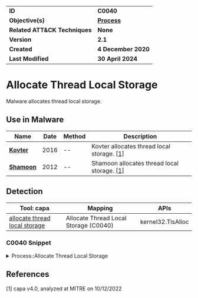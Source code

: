 <table>
<tr>
<td><b>ID</b></td>
<td><b>C0040</b></td>
</tr>
<tr>
<td><b>Objective(s)</b></td>
<td><b><a href="../process">Process</a></b></td>
</tr>
<tr>
<td><b>Related ATT&CK Techniques</b></td>
<td><b>None</b></td>
</tr>
<tr>
<td><b>Version</b></td>
<td><b>2.1</b></td>
</tr>
<tr>
<td><b>Created</b></td>
<td><b>4 December 2020</b></td>
</tr>
<tr>
<td><b>Last Modified</b></td>
<td><b>30 April 2024</b></td>
</tr>
</table>


# Allocate Thread Local Storage

Malware allocates thread local storage. 

## Use in Malware

|Name|Date|Method|Description|
|---|---|---|---|
|[**Kovter**](../../xample-malware/kovter.md)|2016|--|Kovter allocates thread local storage. [[1]](#1)|
|[**Shamoon**](../../xample-malware/shamoon.md)|2012|--|Shamoon allocates thread local storage. [[1]](#1)|

## Detection

|Tool: capa|Mapping|APIs|
|---|---|---|
|[allocate thread local storage](https://github.com/mandiant/capa-rules/blob/master/host-interaction/process/allocate-thread-local-storage.yml)|Allocate Thread Local Storage (C0040)|kernel32.TlsAlloc|

### C0040 Snippet
<details>
<summary> Process::Allocate Thread Local Storage </summary>
SHA256: 0b8e662e7e595ef56396a298c367b74721d66591d856e8a8241fcdd60d08373c
Location: 0x4142CB
<pre>
call    dword ptr [->KERNEL32.DLL::TlsAlloc]    ; call Windows API function to allocate thread local storage
</pre>
</details>

## References

<a name="1">[1]</a> capa v4.0, analyzed at MITRE on 10/12/2022

